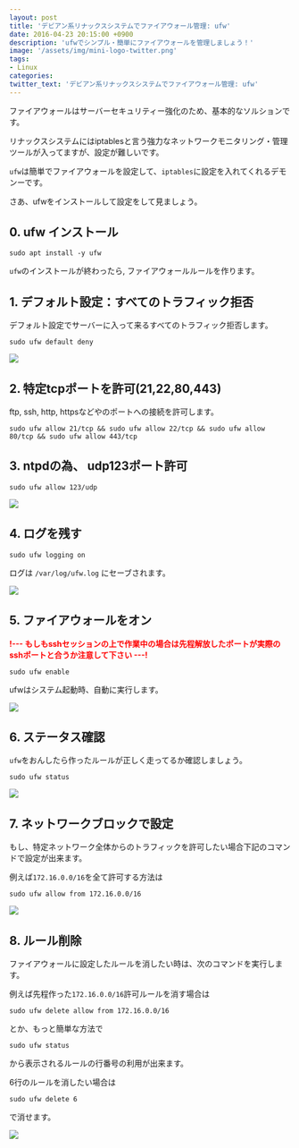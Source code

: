 ```yaml
---
layout: post
title: 'デビアン系リナックスシステムでファイアウォール管理: ufw'
date: 2016-04-23 20:15:00 +0900
description: 'ufwでシンプル・簡単にファイアウォールを管理しましょう！'
image: '/assets/img/mini-logo-twitter.png'
tags:
- Linux
categories:
twitter_text: 'デビアン系リナックスシステムでファイアウォール管理: ufw'
---
```


ファイアウォールはサーバーセキュリティー強化のため、基本的なソルションです。

リナックスシステムにはiptablesと言う強力なネットワークモニタリング・管理ツールが入ってますが、設定が難しいです。

`ufw`は簡単でファイアウォールを設定して、`iptables`に設定を入れてくれるデモンーです。

さあ、ufwをインストールして設定をして見ましょう。

## 0. ufw インストール

```
sudo apt install -y ufw
```

`ufw`のインストールが終わったら, ファイアウォールルールを作ります。

## 1. デフォルト設定：すべてのトラフィック拒否

デフォルト設定でサーバーに入って来るすべてのトラフィック拒否します。

```
sudo ufw default deny
```

<a href="https://minibrary.com/blogimg/img20160302001.png" data-lightbox="7"><img src="https://minibrary.com/blogimg/img20160302001.png"></a>

## 2. 特定tcpポートを許可(21,22,80,443)

ftp, ssh, http, httpsなどやのポートへの接続を許可します。

```
sudo ufw allow 21/tcp && sudo ufw allow 22/tcp && sudo ufw allow 80/tcp && sudo ufw allow 443/tcp
```

## 3. ntpdの為、 udp123ポート許可

```
sudo ufw allow 123/udp
```

<a href="https://minibrary.com/blogimg/img20160302002.png" data-lightbox="7"><img src="https://minibrary.com/blogimg/img20160302002.png"></a>

## 4. ログを残す

```
sudo ufw logging on
```

ログは `/var/log/ufw.log` にセーブされます。

<a href="https://minibrary.com/blogimg/img20160302003.png" data-lightbox="7"><img src="https://minibrary.com/blogimg/img20160302003.png"></a>

## 5. ファイアウォールをオン

<span style="color:red;font-weight:bold">!--- もしもsshセッションの上で作業中の場合は先程解放したポートが実際のsshポートと合うか注意して下さい ---!</span>

```
sudo ufw enable
```

ufwはシステム起動時、自動に実行します。

<a href="https://minibrary.com/blogimg/img20160302004.png" data-lightbox="7"><img src="https://minibrary.com/blogimg/img20160302004.png"></a>

## 6. ステータス確認

`ufw`をおんしたら作ったルールが正しく走ってるか確認しましょう。

```
sudo ufw status
```

<a href="https://minibrary.com/blogimg/img20160302006.png" data-lightbox="7"><img src="https://minibrary.com/blogimg/img20160302006.png"></a>

## 7. ネットワークブロックで設定

もし、特定ネットワーク全体からのトラフィックを許可したい場合下記のコマンドで設定が出来ます。

例えば`172.16.0.0/16`を全て許可する方法は

```
sudo ufw allow from 172.16.0.0/16
```

<a href="https://minibrary.com/blogimg/img20160302007.png" data-lightbox="7"><img src="https://minibrary.com/blogimg/img20160302007.png"></a>

## 8. ルール削除

ファイアウォールに設定したルールを消したい時は、次のコマンドを実行します。

例えば先程作った`172.16.0.0/16`許可ルールを消す場合は

```
sudo ufw delete allow from 172.16.0.0/16
```

とか、もっと簡単な方法で

```
sudo ufw status
```

から表示されるルールの行番号の利用が出来ます。

6行のルールを消したい場合は

```
sudo ufw delete 6
```

で消せます。

<a href="https://minibrary.com/blogimg/img20160302008.png" data-lightbox="7"><img src="https://minibrary.com/blogimg/img20160302008.png"></a>
